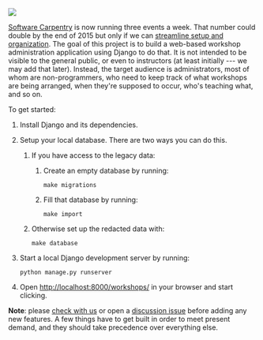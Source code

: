 <img src="https://raw.githubusercontent.com/gvwilson/amy/master/amy-logo.png" />

[Software Carpentry](http://software-carpentry.org) is now running three events a week.
That number could double by the end of 2015
but only if we can
[streamline setup and organization](http://software-carpentry.org/blog/2014/12/plans-for-2015-workshop-organization.html).
The goal of this project is to build
a web-based workshop administration application using Django to do that.
It is not intended to be visible to the general public,
or even to instructors (at least initially --- we may add that later).
Instead,
the target audience is administrators,
most of whom are non-programmers,
who need to keep track of
what workshops are being arranged,
when they're supposed to occur,
who's teaching what,
and so on.

To get started:

1.  Install Django and its dependencies.

2.  Setup your local database.  There are two ways you can do this.

    1. If you have access to the legacy data:

        1. Create an empty database by running:

           ~~~
           make migrations
           ~~~

        2. Fill that database by running:

           ~~~
           make import
           ~~~

    2. Otherwise set up the redacted data with:

       ~~~
       make database
       ~~~

4.  Start a local Django development server by running:

    ~~~
    python manage.py runserver
    ~~~

5.  Open [http://localhost:8000/workshops/](http://localhost:8000/workshops/) in your browser and start clicking.

**Note**: please [check with us](mailto:gvwilson@software-carpentry.org)
or open a [discussion issue](https://github.com/swcarpentry/amy/labels/discussion)
before adding any new features.
A few things have to get built in order to meet present demand,
and they should take precedence over everything else.
